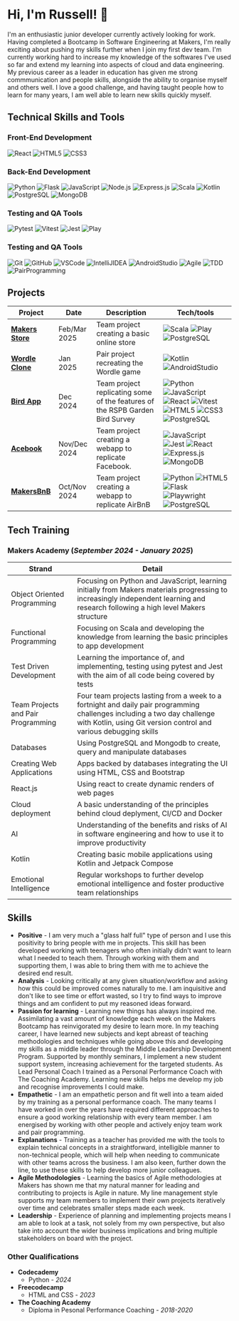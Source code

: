 # Hi, I'm Russell! :wave:

I'm an enthusiastic junior developer currently actively looking for work. Having completed a Bootcamp in Software Engineering at Makers, I'm really exciting about pushing my skills further when I join my first dev team. I'm currently working hard to increase my knowledge of the softwares I've used so far and extend my learning into aspects of cloud and data engineering. My previous career as a leader in education has given me strong commmunication and people skills, alongside the ability to organise myself and others well. I love a good challenge, and having taught people how to learn for many years, I am well able to learn new skills quickly myself.

## Technical Skills and Tools
### Front-End Development
![React](https://img.shields.io/badge/React-61DAFB?style=for-the-badge&logo=react&logoColor=black)
![HTML5](https://img.shields.io/badge/HTML5-E34F26?style=for-the-badge&logo=html5&logoColor=white)
![CSS3](https://img.shields.io/badge/CSS3-1572B6?style=for-the-badge&logo=css3&logoColor=white)

### Back-End Development
![Python](https://img.shields.io/badge/Python-3776AB?style=for-the-badge&logo=python&logoColor=white)
![Flask](https://img.shields.io/badge/Flask-000000?style=for-the-badge&logo=flask&logoColor=white)
![JavaScript](https://img.shields.io/badge/JavaScript-EFD81B?style=for-the-badge&logo=javascript&logoColor=black)
![Node.js](https://img.shields.io/badge/Node.js-8BBF3E?style=for-the-badge&logo=node.js&logoColor=white)
![Express.js](https://img.shields.io/badge/Express.js-E5E5EA?style=for-the-badge&logo=express&logoColor=black)
![Scala](https://img.shields.io/badge/Scala-E8D4D2?style=for-the-badge&logo=scala&logoColor=D73322)
![Kotlin](https://img.shields.io/badge/Kotlin-7B68E4?style=for-the-badge&logo=kotlin&logoColor=white)
![PostgreSQL](https://img.shields.io/badge/PostgreSQL-31648C?style=for-the-badge&logo=postgresql&logoColor=white)
![MongoDB](https://img.shields.io/badge/MongoDB-138D4D?style=for-the-badge&logo=mongodb&logoColor=white)

### Testing and QA Tools
![Pytest](https://img.shields.io/badge/Pytest-D82714?style=for-the-badge&logo=pytest&logoColor=white)
![Vitest](https://img.shields.io/badge/Vitest-F4C129?style=for-the-badge&logo=vitest&logoColor=white)
![Jest](https://img.shields.io/badge/Jest-944058?style=for-the-badge&logo=jest&logoColor=white)
![Play](https://img.shields.io/badge/Play-8ECB3A?style=for-the-badge&logo=play&logoColor=white)
### Testing and QA Tools
![Git](https://img.shields.io/badge/Git-E84F32?style=for-the-badge&logo=git&logoColor=white)
![GitHub](https://img.shields.io/badge/GitHub-black?style=for-the-badge&logo=github&logoColor=white)
![VSCode](https://img.shields.io/badge/VS_Code-0074C7?style=for-the-badge&logoColor=white)
![IntelliJIDEA](https://img.shields.io/badge/IntelliJ_IDEA-F72F5A?style=for-the-badge&logoColor=white)
![AndroidStudio](https://img.shields.io/badge/Android_Studio-74B233?style=for-the-badge&logo=Android&logoColor=white)
![Agile](https://img.shields.io/badge/Agile-6B256B?style=for-the-badge&logo=agile&logoColor=white)
![TDD](https://img.shields.io/badge/TDD-F7C958?style=for-the-badge&logoColor=white)
![PairProgramming](https://img.shields.io/badge/Pair_Programming-BB0C0C?style=for-the-badge&logo=scalaplay&logoColor=white)


## Projects

| Project          | Date | Description                    | Tech/tools        |
| ---------------- | ---- |-----------------              | ----------------- |
| [**Makers Store**](https://github.com/RussellColes/makers_projects_store_scala_play) | Feb/Mar 2025 | Team project creating a basic online store | ![Scala](https://img.shields.io/badge/Scala-E8D4D2?style=for-the-badge&logo=scala&logoColor=D73322) ![Play](https://img.shields.io/badge/Play-8ECB3A?style=for-the-badge&logo=play&logoColor=white) ![PostgreSQL](https://img.shields.io/badge/PostgreSQL-31648C?style=for-the-badge&logo=postgresql&logoColor=white) |
| [**Wordle Clone**](https://github.com/RussellColes/makers_projects_wordle_clone) | Jan 2025 | Pair project recreating the Wordle game | ![Kotlin](https://img.shields.io/badge/Kotlin-7B68E4?style=for-the-badge&logo=kotlin&logoColor=white) ![AndroidStudio](https://img.shields.io/badge/Android_Studio-74B233?style=for-the-badge&logo=Android&logoColor=white) |
| [**Bird App**](https://github.com/RussellColes/makers_projects_bird_app)     | Dec 2024 | Team project replicating some of the features of the RSPB Garden Bird Survey | ![Python](https://img.shields.io/badge/Python-3776AB?style=for-the-badge&logo=python&logoColor=white) ![JavaScript](https://img.shields.io/badge/JavaScript-EFD81B?style=for-the-badge&logo=javascript&logoColor=black) ![React](https://img.shields.io/badge/React-61DAFB?style=for-the-badge&logo=react&logoColor=black) ![Vitest](https://img.shields.io/badge/Vitest-F4C129?style=for-the-badge&logo=vitest&logoColor=white)  ![HTML5](https://img.shields.io/badge/HTML5-E34F26?style=for-the-badge&logo=html5&logoColor=white) ![CSS3](https://img.shields.io/badge/CSS3-1572B6?style=for-the-badge&logo=css3&logoColor=white) ![PostgreSQL](https://img.shields.io/badge/PostgreSQL-31648C?style=for-the-badge&logo=postgresql&logoColor=white) |
| [**Acebook**](https://github.com/RussellColes/projects_makers_acebook)      | Nov/Dec 2024 | Team project creating a webapp to replicate Facebook. | ![JavaScript](https://img.shields.io/badge/JavaScript-EFD81B?style=for-the-badge&logo=javascript&logoColor=black) ![Jest](https://img.shields.io/badge/Jest-944058?style=for-the-badge&logo=jest&logoColor=white) ![React](https://img.shields.io/badge/React-61DAFB?style=for-the-badge&logo=react&logoColor=black) ![Express.js](https://img.shields.io/badge/Express.js-E5E5EA?style=for-the-badge&logo=express&logoColor=black) ![MongoDB](https://img.shields.io/badge/MongoDB-138D4D?style=for-the-badge&logo=mongodb&logoColor=white) |
| [**MakersBnB**](https://github.com/RussellColes/makers_projects_MakersBnB)    | Oct/Nov 2024 | Team project creating a webapp to replicate AirBnB    | ![Python](https://img.shields.io/badge/Python-3776AB?style=for-the-badge&logo=python&logoColor=white) ![HTML5](https://img.shields.io/badge/HTML5-E34F26?style=for-the-badge&logo=html5&logoColor=white) ![Flask](https://img.shields.io/badge/Flask-000000?style=for-the-badge&logo=flask&logoColor=white) ![Playwright](https://img.shields.io/badge/Playwright-44BA4A?style=for-the-badge&logoColor=white) ![PostgreSQL](https://img.shields.io/badge/PostgreSQL-31648C?style=for-the-badge&logo=postgresql&logoColor=white) |


## Tech Training
### Makers Academy (_September 2024 - January 2025_)
| Strand | Detail |
| -------| -------|
| Object Oriented Programming | Focusing on Python and JavaScript, learning initially from Makers materials progressing to increasingly independent learning and research following a high level Makers structure|
| Functional Programming | Focusing on Scala and developing the knowledge from learning the basic principles to app development |
| Test Driven Development | Learning the importance of, and implementing, testing using pytest and Jest with the aim of all code being covered by tests|
| Team Projects and Pair Programming | Four team projects lasting from a week to a fortnight and daily pair programming challenges including a two day challenge with Kotlin, using Git version control and various debugging skills |
| Databases | Using PostgreSQL and Mongodb to create, query and manipulate databases |
| Creating Web Applications | Apps backed by databases integrating the UI using HTML, CSS and Bootstrap
| React.js | Using react to create dynamic renders of web pages
| Cloud deployment | A basic understanding of the principles behind cloud deplyment, CI/CD and Docker |
| AI | Understanding of the benefits and risks of AI in software engineering and how to use it to improve productivity
| Kotlin | Creating basic mobile applications using Kotlin and Jetpack Compose
| Emotional Intelligence | Regular workshops to further develop emotional intelligence and foster productive team relationships |

## Skills

- **Positive** - I am very much a "glass half full" type of person and I use this positivity to bring people with me in projects. This skill has been developed working with teenagers who often initially didn't want to learn what I needed to teach them. Through working with them and supporting them, I was able to bring them with me to achieve the desired end result.
- **Analysis** - Looking critically at any given situation/workflow and asking how this could be improved comes naturally to me. I am inquisitive and don't like to see time or effort wasted, so I try to find ways to improve things and am confident to put my reasoned ideas forward.
- **Passion for learning** - Learning new things has always inspired me. Assimilating a vast amount of knowledge each week on the Makers Bootcamp has reinvigorated my desire to learn more. In my teaching career, I have learned new subjects and kept abreast of teaching methodologies and techniques while going above this and developing my skills as a middle leader through the Middle Leadership Development Program. Supported by monthly seminars, I implement a new student support system, increasing achievement for the targeted students. As Lead Personal Coach I trained as a Personal Performance Coach with The Coaching Academy. Learning new skills helps me develop my job and recognise improvements I could make.
- **Empathetic** -  I am an empathetic person and fit well into a team aided by my training as a personal performance coach. The many teams I have worked in over the years have required different approaches to ensure a good working relationship with every team member. I am energised by working with other people and actively enjoy team work and pair programming. 
- **Explanations** - Training as a teacher has provided me with the tools to explain technical concepts in a straightforward, intelligible manner to non-technical people, which will help when needing to communicate with other teams across the business. I am also keen, further down the line, to use these skills to help develop more junior colleagues.
- **Agile Methodologies** - Learning the basics of Agile methodologies at Makers has shown me that my natural manner for leading and contributing to projects is Agile in nature. My line management style supports my team members to implement their own projects iteratively over time and celebrates smaller steps made each week.
- **Leadership** - Experience of planning and implementing projects means I am able to look at a task, not solely from my own perspective, but also take into account the wider business implications and bring multiple stakeholders on board with the project.


### Other Qualifications

- **Codecademy** 
    - Python - _2024_
- **Freecodecamp**
    - HTML and CSS - _2023_
- **The Coaching Academy** 
    - Diploma in Pesonal Performance Coaching - _2018-2020_
